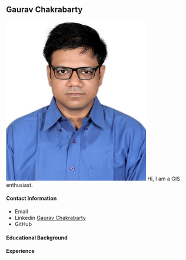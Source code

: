 ## Gaurav Chakrabarty
![Gaurav!](/img/GAURAV.jpg)
Hi, I am a GIS enthusiast. 
#### Contact Information
* Email
* Linkedin [Gaurav Chakrabarty](https://www.linkedin.com/in/gaurav-chakrabarty-072041184/)
* GitHub

#### Educational Background
#### Experience
